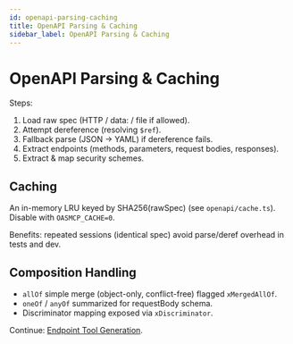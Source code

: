 ```yaml
---
id: openapi-parsing-caching
title: OpenAPI Parsing & Caching
sidebar_label: OpenAPI Parsing & Caching
---
```


# OpenAPI Parsing & Caching

Steps:
1. Load raw spec (HTTP / data: / file if allowed).
2. Attempt dereference (resolving `$ref`).
3. Fallback parse (JSON → YAML) if dereference fails.
4. Extract endpoints (methods, parameters, request bodies, responses).
5. Extract & map security schemes.

## Caching

An in-memory LRU keyed by SHA256(rawSpec) (see `openapi/cache.ts`). Disable with `OASMCP_CACHE=0`.

Benefits: repeated sessions (identical spec) avoid parse/deref overhead in tests and dev.

## Composition Handling

- `allOf` simple merge (object-only, conflict-free) flagged `xMergedAllOf`.
- `oneOf` / `anyOf` summarized for requestBody schema.
- Discriminator mapping exposed via `xDiscriminator`.

Continue: [Endpoint Tool Generation](endpoint-tool-generation.md).
